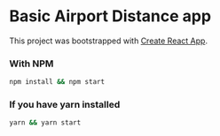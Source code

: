 # Basic Airport Distance app

This project was bootstrapped with [Create React App](https://github.com/facebookincubator/create-react-app).

### With NPM
```sh
npm install && npm start
```

### If you have yarn installed
```sh
yarn && yarn start
```
